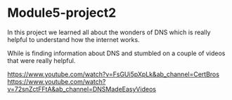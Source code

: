 # Module5-project2

In this project we learned all about the wonders of DNS which is really helpful to understand how the internet works. 

While is finding information about DNS and stumbled on a couple of videos that were really helpful. 

https://www.youtube.com/watch?v=FsGUi5pXpLk&ab_channel=CertBros
https://www.youtube.com/watch?v=72snZctFFtA&ab_channel=DNSMadeEasyVideos

